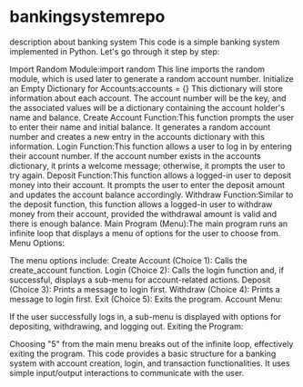 # bankingsystemrepo
description about banking system
This code is a simple banking system implemented in Python. Let's go through it step by step:

Import Random Module:import random
This line imports the random module, which is used later to generate a random account number.
Initialize an Empty Dictionary for Accounts:accounts = {}
This dictionary will store information about each account. The account number will be the key, and the associated values will be a dictionary containing the account holder's name and balance.
Create Account Function:This function prompts the user to enter their name and initial balance. It generates a random account number and creates a new entry in the accounts dictionary with this information.
Login Function:This function allows a user to log in by entering their account number. If the account number exists in the accounts dictionary, it prints a welcome message; otherwise, it prompts the user to try again.
Deposit Function:This function allows a logged-in user to deposit money into their account. It prompts the user to enter the deposit amount and updates the account balance accordingly.
Withdraw Function:Similar to the deposit function, this function allows a logged-in user to withdraw money from their account, provided the withdrawal amount is valid and there is enough balance.
Main Program (Menu):The main program runs an infinite loop that displays a menu of options for the user to choose from.
Menu Options:

The menu options include:
Create Account (Choice 1): Calls the create_account function.
Login (Choice 2): Calls the login function and, if successful, displays a sub-menu for account-related actions.
Deposit (Choice 3): Prints a message to login first.
Withdraw (Choice 4): Prints a message to login first.
Exit (Choice 5): Exits the program.
Account Menu:

If the user successfully logs in, a sub-menu is displayed with options for depositing, withdrawing, and logging out.
Exiting the Program:

Choosing "5" from the main menu breaks out of the infinite loop, effectively exiting the program.
This code provides a basic structure for a banking system with account creation, login, and transaction functionalities. It uses simple input/output interactions to communicate with the user.
